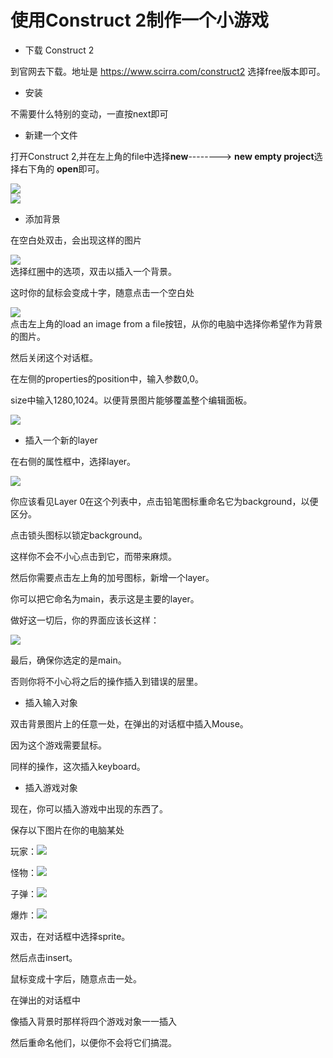 # 使用Construct 2制作一个小游戏

* 下载 Construct 2

到官网去下载。地址是  https://www.scirra.com/construct2  选择free版本即可。

* 安装

不需要什么特别的变动，一直按next即可

* 新建一个文件

打开Construct 2,并在左上角的file中选择**new**--------> **new empty project**选择右下角的 **open**即可。     


![](https://www.scirra.com/images/articles/filenew.png)    
![](https://www.scirra.com/images/articles/newprojdialog65.png)

* 添加背景

在空白处双击，会出现这样的图片    

![](https://www.scirra.com/images/articles/insertobject.png)    
选择红圈中的选项，双击以插入一个背景。      

这时你的鼠标会变成十字，随意点击一个空白处   

![](https://www.scirra.com/images/articles/loadtexturefromfile.png)      
点击左上角的load an image from a file按钮，从你的电脑中选择你希望作为背景的图片。   

然后关闭这个对话框。     

在左侧的properties的position中，输入参数0,0。   

size中输入1280,1024。以便背景图片能够覆盖整个编辑面板。     

![](https://www.scirra.com/images/articles/tiledproperties.png)

* 插入一个新的layer

在右侧的属性框中，选择layer。    

![](https://www.scirra.com/images/articles/layerstab.png)     

你应该看见Layer 0在这个列表中，点击铅笔图标重命名它为background，以便区分。    

点击锁头图标以锁定background。    

这样你不会不小心点击到它，而带来麻烦。     

然后你需要点击左上角的加号图标，新增一个layer。       

你可以把它命名为main，表示这是主要的layer。    

做好这一切后，你的界面应该长这样：    

![](https://www.scirra.com/images/articles/layersbar.png)     

最后，确保你选定的是main。     

否则你将不小心将之后的操作插入到错误的层里。     

* 插入输入对象

双击背景图片上的任意一处，在弹出的对话框中插入Mouse。     

因为这个游戏需要鼠标。    

同样的操作，这次插入keyboard。     


* 插入游戏对象

现在，你可以插入游戏中出现的东西了。      

保存以下图片在你的电脑某处     

玩家：![](https://www.scirra.com/images/articles/player.png)       

怪物：![](https://www.scirra.com/images/articles/monster.png)    

子弹：![](https://www.scirra.com/images/articles/Bullet.png)      

爆炸：![](https://www.scirra.com/images/articles/explode.png)     

双击，在对话框中选择sprite。    

然后点击insert。     

鼠标变成十字后，随意点击一处。     

在弹出的对话框中    

像插入背景时那样将四个游戏对象一一插入    

然后重命名他们，以便你不会将它们搞混。    






